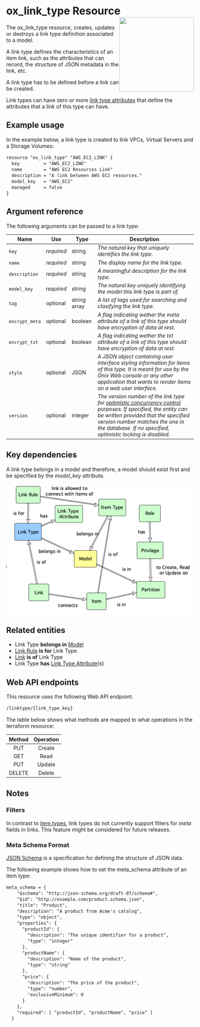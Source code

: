 # ox_link_type Resource <img src="../../../docs/pics/ox.png" width="200" height="200" align="right">

The ox_link_type resource, creates, updates or destroys a link type definition associated to a model.

A link type defines the characteristics of an item link, such as the attributes that can record, the structure of JSON metadata in the link, etc.

A link type has to be defined before a link can be created.

Link types can have zero or more [link type attributes](ox_link_type_attr.md) that define the attributes that a link of this type can have.

## Example usage

In the example below, a link type is created to link VPCs, Virtual Servers and a Storage Volumes:

```hcl
resource "ox_link_type" "AWS_EC2_LINK" {
  key         = "AWS_EC2_LINK"
  name        = "AWS EC2 Resources Link"
  description = "A link between AWS EC2 resources."
  model_key   = "AWS_EC2"
  managed     = false
}
```

## Argument reference

The following arguments can be passed to a link type:

| Name | Use | Type |  Description |
|---|---|---|---|
| `key` | *required* | string | *The natural key that uniquely identifies the link type.* |
| `name`| *required* | string | *The display name for the link type.* |
| `description`| *required* | string | *A meaningful description for the link type.* |
| `model_key` | *required* | string | *The natural key uniquely identifying the model this link type is part of.* | `meta_schema` | optional | JSON | *The [JSON Schema](https://json-schema.org/) used to validate the JSON metadata stored in a link's meta attribute.* |
| `tag` | optional | string array | *A list of tags used for searching and clasifying the link type.* |
| `encrypt_meta` | optional | boolean | *A flag indicating wether the meta attribute of a link of this type should have encryption of data at rest.* |
| `encrypt_txt` | optional | boolean | *A flag indicating wether the txt attribute of a link of this type should have encryption of data at rest.* |
| `style` | optional | JSON | *A JSON object containing user interface styling information for items of this type. It is meant for use by the Onix Web console or any other application that wants to render items on a web user interface.* |
| `version` | optional | integer | *The version number of the link type for [optimistic concurrency control](https://en.wikipedia.org/wiki/Optimistic_concurrency_control) purposes. If specified, the entity can be written provided that the specified version number matches the one in the database. If no specified, optimistic locking is disabled.* |

## Key dependencies

A link type belongs in a model and therefore, a model should exist first and be specified by the *model_key* attribute.

![Link Type](../pics/link_type.png)

## Related entities

- Link Type **belongs in** [Model](ox_model.md)
- [Link Rule](ox_link_rule.md) **is for** Link Type
- [Link](ox_link.md) **is of** Link Type
- Link Type **has** [Link Type Attribute](ox_link_type_attr.md)(s)

## Web API endpoints

This resource uses the following Web API endpoint: 

```bash
/linktype/{link_type_key}
```

The table below shows what methods are mapped to what operations in the terraform resource:

| **Method** | **Operation** |
|:---:|:---:|
| PUT | Create |
| GET | Read |
| PUT | Update |
| DELETE | Delete  |

## Notes

### Filters

In contrast to [item types](ox_item_type.md), link types do not currently support filters for *meta* fields in links. This feature might be considered for future releases.
  
### Meta Schema Format

[JSON Schema](https://json-schema.org/draft/2019-09/json-schema-validation.html) is a specification for defining the structure of JSON data.

The following example shows how to set the meta_schema attribute of an item type:

```hcl
meta_schema = {
    "$schema": "http://json-schema.org/draft-07/schema#",
    "$id": "http://example.com/product.schema.json",
    "title": "Product",
    "description": "A product from Acme's catalog",
    "type": "object",
    "properties": {
      "productId": {
        "description": "The unique identifier for a product",
        "type": "integer"
      },
      "productName": {
        "description": "Name of the product",
        "type": "string"
      },
      "price": {
        "description": "The price of the product",
        "type": "number",
        "exclusiveMinimum": 0
      }
    },
    "required": [ "productId", "productName", "price" ]
  }
  ```